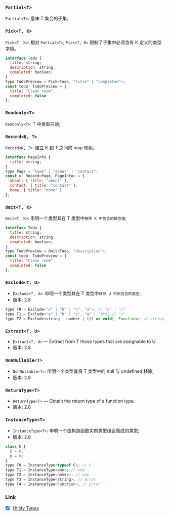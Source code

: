 <!--
abbrlink: fvrpelzp
-->

### `Partial<T>`

`Partial<T>`: 意味 T 集合的子集;

### `Pick<T, K>`

`Pick<T, K>`: 相对 `Partial<T>`, `Pick<T, K>` 限制了子集中必须含有 K 定义的类型字段。

```js
interface Todo {
  title: string;
  description: string;
  completed: boolean;
}
type TodoPreview = Pick<Todo, "title" | "completed">;
const todo: TodoPreview = {
  title: "Clean room",
  completed: false
};
```

### `Readonly<T>`

`Readonly<T>`: T 中类型只读;

### `Record<K, T>`

`Record<K, T>`: 建立 K 到 T 之间的 map 映射。

```js
interface PageInfo {
  title: string;
}
type Page = "home" | "about" | "contact";
const x: Record<Page, PageInfo> = {
  about: { title: "about" },
  contact: { title: "contact" },
  home: { title: "home" }
};
```

### `Omit<T, K>`

`Omit<T, K>`: 申明一个类型其在 T 类型中`移除 K 中包含的属性值`;

```js
interface Todo {
  title: string;
  description: string;
  completed: boolean;
}
type TodoPreview = Omit<Todo, "description">;
const todo: TodoPreview = {
  title: "Clean room",
  completed: false
};
```

### `Exclude<T, U>`

* `Exclude<T, U>`: 申明一个类型其在 T 类型中`移除 U 中所包含的类型`;
* 版本: 2.8

```js
type T0 = Exclude<"a" | "b" | "c", "a">; // "b" | "c"
type T1 = Exclude<"a" | "b" | "c", "a" | "b">; // "c"
type T2 = Exclude<string | number | (() => void), Function>; // string | number
```

### `Extract<T, U>`

* `Extract<T, U>` — Extract from T those types that are assignable to U.
* 版本: 2.8

### `NonNullable<T>`

* `NonNullable<T>`: 申明一个类型其将 T 类型中的 null 与 undefined 移除;
* 版本: 2.8

### `ReturnType<T>`

* `ReturnType<T>` — Obtain the return type of a function type.
* 版本: 2.8

### `InstanceType<T>`

* `InstanceType<T>`: 申明一个由构造函数实例类型组合而成的类型;
* 版本: 2.8

```js
class C {
  x = 0;
  y = 0;
}
type T0 = InstanceType<typeof C>; // C
type T1 = InstanceType<any>; // any
type T2 = InstanceType<never>; // any
type T3 = InstanceType<string>; // Error
type T4 = InstanceType<Function>; // Error
```

### Link

- [x] [Utility Types](https://www.typescriptlang.org/docs/handbook/utility-types.html)